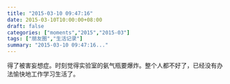 ```yaml
---
title: "2015-03-10 09:47:16"
date: 2015-03-10T10:00:00+08:00
draft: false
categories: ["moments","2015","2015-03"]
tags: ["朋友圈","生活记录"]
summary: "2015-03-10 09:47:16..."
---
```


得了被害妄想症。时刻觉得实验室的氨气瓶要爆炸。整个人都不好了，已经没有办法愉快地工作学习生活了。


